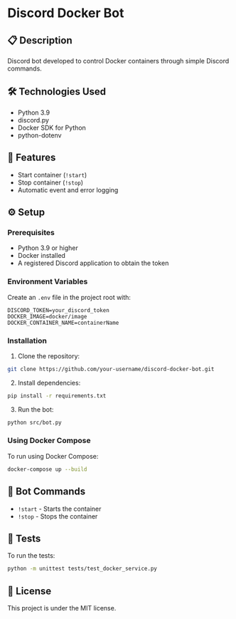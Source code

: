 # Discord Docker Bot

## 📋 Description

Discord bot developed to control Docker containers through simple Discord commands.

## 🛠️ Technologies Used

- Python 3.9
- discord.py
- Docker SDK for Python
- python-dotenv

## 🚀 Features

- Start container (`!start`)
- Stop container (`!stop`)
- Automatic event and error logging

## ⚙️ Setup

### Prerequisites

- Python 3.9 or higher
- Docker installed
- A registered Discord application to obtain the token

### Environment Variables

Create an `.env` file in the project root with:

```env
DISCORD_TOKEN=your_discord_token
DOCKER_IMAGE=docker/image
DOCKER_CONTAINER_NAME=containerName
```

### Installation

1. Clone the repository:

```bash
git clone https://github.com/your-username/discord-docker-bot.git
```

2. Install dependencies:

```bash
pip install -r requirements.txt
```

3. Run the bot:

```bash
python src/bot.py
```

### Using Docker Compose

To run using Docker Compose:

```bash
docker-compose up --build
```

## 📌 Bot Commands

- `!start` - Starts the container
- `!stop` - Stops the container

## 🧪 Tests

To run the tests:

```bash
python -m unittest tests/test_docker_service.py
```

## 📄 License

This project is under the MIT license.

